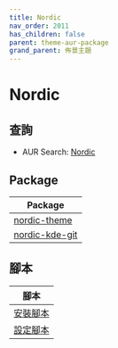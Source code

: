 ```yaml
---
title: Nordic
nav_order: 2011
has_children: false
parent: theme-aur-package
grand_parent: 佈景主題
---
```



# Nordic


## 查詢

* AUR Search: [Nordic](https://aur.archlinux.org/packages?O=0&SeB=nd&K=Nordic&outdated=&SB=m&SO=a&PP=50&submit=Go)


## Package

| Package |
| --- |
| [nordic-theme](https://aur.archlinux.org/packages/nordic-theme) |
| [nordic-kde-git](https://aur.archlinux.org/packages/nordic-kde-git) |


## 腳本

| 腳本 |
| --- |
| [安裝腳本](https://github.com/samwhelp/ezarcher-adjustment/tree/main/prototype/theme/nordic)
| [設定腳本](https://github.com/samwhelp/ezarcher-adjustment/tree/main/prototype/de/kde-plasma/part/style/kde-plasma-style-nordic-darker-breeze) |
